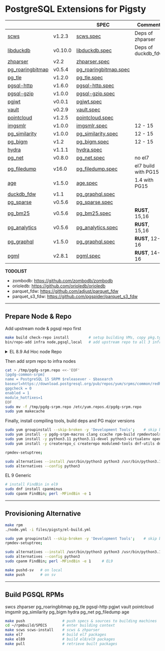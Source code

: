 # PostgreSQL Extensions for Pigsty

|                                                                            |         | SPEC                                                 | Comment             |
|----------------------------------------------------------------------------|---------|------------------------------------------------------|---------------------|
| [scws](https://github.com/hightman/scws)                                   | v1.2.3  | [scws.spec](SPECS/scws.spec)                         | Deps of zhparser    |
| [libduckdb](https://github.com/duckdb/duckdb)                              | v0.10.0 | [libduckdb.spec](SPECS/libduckdb.spec)               | Deps of duckdb_fdw  |
| [zhparser](https://github.com/amutu/zhparser)                              | v2.2    | [zhparser.spec](SPECS/zhparser.spec)                 |                     |
| [pg_roaringbitmap](https://github.com/ChenHuajun/pg_roaringbitmap)         | v0.5.4  | [pg_roaringbitmap.spec](SPECS/pg_roaringbitmap.spec) |                     |
| [pg_tle](https://github.com/aws/pg_tle)                                    | v1.2.0  | [pg_tle.spec](SPECS/pg_tle.spec)                     |                     |
| [pgsql-http](https://github.com/pramsey/pgsql-http)                        | v1.6.0  | [pgsql-http.spec](SPECS/pgsql-http.spec)             |                     |
| [pgsql-gzip](https://github.com/pramsey/pgsql-gzip)                        | v1.0.0  | [pgsql-gzip.spec](SPECS/pgsql-gzip.spec)             |                     |
| [pgjwt](https://github.com/michelp/pgjwt)                                  | v0.0.1  | [pgjwt.spec](SPECS/pgjwt.spec)                       |                     |
| [vault](https://github.com/supabase/vault)                                 | v0.2.9  | [vault.spec](SPECS/vault.spec)                       |                     |
| [pointcloud](https://github.com/pgpointcloud/pointcloud)                   | v1.2.5  | [pointcloud.spec](SPECS/pointcloud.spec)             |                     |
| [imgsmlr](https://github.com/postgrespro/imgsmlr)                          | v1.0.0  | [imgsmlr.spec](SPECS/imgsmlr.spec)                   | 12 - 15             |
| [pg_similarity](https://github.com/eulerto/pg_similarity)                  | v1.0.0  | [pg_similarity.spec](SPECS/pg_similarity.spec)       | 12 - 15             |
| [pg_bigm](https://github.com/pgbigm/pg_bigm)                               | v1.2    | [pg_bigm.spec](SPECS/pg_bigm.spec)                   | 12 - 15             |
| [hydra](https://github.com/hydradatabase/)                                 | v1.1.1  | [hydra.spec](SPECS/hydra.spec)                       |                     |
| [pg_net](https://github.com/supabase/pg_net)                               | v0.8.0  | [pg_net.spec](SPECS/pg_net.spec)                     | no el7              |
| [pg_filedump](https://github.com/df7cb/pg_filedump)                        | v16.0   | [pg_filedump.spec](SPECS/pg_filedump.spec)           | el7 build with PG15 |
| [age](https://github.com/apache/age)                                       | v1.5.0  | [age.spec](SPECS/age.spec)                           | 1.4 with PG15       |
| [duckdb_fdw](https://github.com/alitrack/duckdb_fdw)                       | v1.1    | [pg_graphql.spec](SPECS/duckdb_fdw.spec)             |                     |
| [pg_sparse](https://github.com/paradedb/paradedb/tree/dev/pg_sparse)       | v0.5.6  | [pg_sparse.spec](SPECS/pg_svector.spec)              |                     |
| [pg_bm25](https://github.com/paradedb/paradedb/tree/dev/pg_bm25)           | v0.5.6  | [pg_bm25.spec](SPECS/pg_bm25.spec)                   | **RUST**, 15,16     |
| [pg_analytics](https://github.com/paradedb/paradedb/tree/dev/pg_analytics) | v0.5.6  | [pg_analytics.spec](SPECS/pg_analytics.spec)         | **RUST**, 15,16     |
| [pg_graphql](https://github.com/supabase/pg_graphql)                       | v1.5.0  | [pg_graphql.spec](SPECS/pg_graphql.spec)             | **RUST**, 12-16     |
| [pgml](https://github.com/postgresml/postgresml)                           | v2.8.1  | [pgml.spec](SPECS/pgml.spec)                         | **RUST**, 14-16     |


**TODOLIST**

- zombodb: https://github.com/zombodb/zombodb
- orioledb: https://github.com/orioledb/orioledb
- parquet_fdw: https://github.com/adjust/parquet_fdw
- parquet_s3_fdw: https://github.com/pgspider/parquet_s3_fdw


----------

## Prepare Node & Repo

Add upstream node & pgsql repo first

```bash
make build check-repo install         # setup building VMs, copy pkg.tgz and init
bin/repo-add infra node,pgsql,local   # add upstream repo to all 3 infra nodes
```


<details><summary>EL 8.9 Ad Hoc node Repo</summary>

EL8: `/etc/yum.repos.d/node.repo`

```ini
[baseos]
name = EL 8+ BaseOS $releasever - $basearch
baseurl = https://mirrors.aliyun.com/rockylinux/8.9/BaseOS/$basearch/os/
gpgcheck = 0
enabled = 1
module_hotfixes = 1

[appstream]
name = EL 8+ AppStream $releasever - $basearch
baseurl = https://mirrors.aliyun.com/rockylinux/8.9/AppStream/$basearch/os/
gpgcheck = 0
enabled = 1
module_hotfixes = 1

[extras]
name = EL 8+ Extras $releasever - $basearch
baseurl = https://mirrors.aliyun.com/rockylinux/8.9/extras/$basearch/os/
gpgcheck = 0
enabled = 1
module_hotfixes = 1

[PowerTools]
name = EL 8 PowerTools $releasever - $basearch
baseurl = https://mirrors.aliyun.com/rockylinux/8.9/PowerTools/$basearch/os/
gpgcheck = 0
enabled = 1
module_hotfixes = 1

[HighAvailability]
name = EL 8 PowerTools $releasever - $basearch
baseurl = https://mirrors.aliyun.com/rockylinux/8.9/HighAvailability/$basearch/os/
gpgcheck = 0
enabled = 1
module_hotfixes = 1

[NFV]
name = EL 8 NFV $releasever - $basearch
baseurl = https://mirrors.aliyun.com/rockylinux/8.9/NFV/$basearch/os/
gpgcheck = 0
enabled = 1
module_hotfixes = 1

[RT]
name = EL 8 RT $releasever - $basearch
baseurl = https://mirrors.aliyun.com/rockylinux/8.9/RT/$basearch/os/
gpgcheck = 0
enabled = 1
module_hotfixes = 1

[plus]
name = EL 8+ Extras $releasever - $basearch
baseurl = https://mirrors.aliyun.com/rockylinux/8.9/plus/$basearch/os/
gpgcheck = 0
enabled = 1
module_hotfixes = 1

[devel]
name = EL 8+ Extras $releasever - $basearch
baseurl = https://mirrors.aliyun.com/rockylinux/8.9/devel/$basearch/os/
gpgcheck = 0
enabled = 1
module_hotfixes = 1

[epel]
name = EL 8+ EPEL $releasever - $basearch
baseurl = https://mirrors.tuna.tsinghua.edu.cn/epel/8/Everything/$basearch/
gpgcheck = 0
enabled = 1
module_hotfixes = 1
```

</details>


Then add srpm repo to infra nodes

```bash
cat > /tmp/pgdg-srpm.repo <<-'EOF'
[pgdg-common-srpm]
name = PostgreSQL 15 SRPM $releasever - $basearch
baseurl=https://download.postgresql.org/pub/repos/yum/srpms/common/redhat/rhel-$releasever-x86_64/
gpgcheck = 0
enabled = 1
module_hotfixes=1
EOF
sudo mv -f /tmp/pgdg-srpm.repo /etc/yum.repos.d/pgdg-srpm.repo
sudo yum makecache
```

Finally, install compiling tools, build deps and PG major versions

```bash
sudo yum groupinstall --skip-broken -y 'Development Tools';    # skip broken on EL8 
sudo yum install -y pgdg-srpm-macros clang ccache rpm-build rpmdevtools postgresql1*-server flex bison postgresql1*-devel readline-devel zlib-devel lz4-devel libzstd-devel openssl-devel krb5-devel libcurl-devel libxml2-devel gd-devel CUnit cmake;
sudo yum install -y python3.11 python3.11-devel python3-virtualenv openssl openssl-devel cmake pkg-config libomp libomp-devel openblas* llvm llvm-devel lld openblas* ;
sudo yum install -y createrepo_c createrepo modulemd-tools dnf-utils dnf-plugins-core yum-utils;

rpmdev-setuptree;
```

```bash
sudo alternatives --install /usr/bin/python3 python3 /usr/bin/python3.11 2
sudo alternatives --config python3
```

EL 9 Generic

```bash
# install FindBin in el9
sudo dnf install cpanminus
sudo cpanm FindBin; perl -MFindBin -e 1
```


----------

## Provisioning Alternative

```bash
make rpm
./node.yml -i files/pigsty/el-build.yml

sudo yum groupinstall --skip-broken -y 'Development Tools';    # skip broken on EL8
rpmdev-setuptree;

sudo alternatives --install /usr/bin/python3 python3 /usr/bin/python3.11 2
sudo alternatives --config python3
sudo cpanm FindBin; perl -MFindBin -e 1     # EL9

make pushd-sv   # on local
make push       # on sv
```




----------

## Build PGSQL RPMs

swcs zhparser pg_roaringbitmap pg_tle pgsql-http pgjwt vault pointcloud imgsmlr pg_similarity pg_bigm hydra pg_net pg_filedump age

```bash
make push                 # push specs & sources to building machines
cd ~/rpmbuild/SPECS       # enter building context
make scws scws-install    # scws & zhparser
make el7                  # build el7 packages
make el89                 # build el8/el9 packages
make pull                 # retrieve built packages
```
